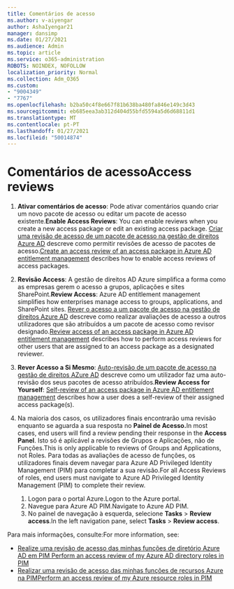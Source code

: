 ```yaml
---
title: Comentários de acesso
ms.author: v-aiyengar
author: AshaIyengar21
manager: dansimp
ms.date: 01/27/2021
ms.audience: Admin
ms.topic: article
ms.service: o365-administration
ROBOTS: NOINDEX, NOFOLLOW
localization_priority: Normal
ms.collection: Adm_O365
ms.custom:
- "9004349"
- "7767"
ms.openlocfilehash: b2ba50c4f8e667f81b638ba480fa846e149c3d43
ms.sourcegitcommit: eb685eea3ab312d404d55bfd5594a5d6d68811d1
ms.translationtype: MT
ms.contentlocale: pt-PT
ms.lasthandoff: 01/27/2021
ms.locfileid: "50014874"
---
```

# <a name="access-reviews"></a><span data-ttu-id="eecd3-102">Comentários de acesso</span><span class="sxs-lookup"><span data-stu-id="eecd3-102">Access reviews</span></span>

1. <span data-ttu-id="eecd3-103">**Ativar comentários de acesso**: Pode ativar comentários quando criar um novo pacote de acesso ou editar um pacote de acesso existente.</span><span class="sxs-lookup"><span data-stu-id="eecd3-103">**Enable Access Reviews**: You can enable reviews when you create a new access package or edit an existing access package.</span></span> <span data-ttu-id="eecd3-104">[Criar uma revisão de acesso de um pacote de acesso na gestão de direitos Azure AD](https://docs.microsoft.com/azure/active-directory/governance/entitlement-management-access-reviews-create) descreve como permitir revisões de acesso de pacotes de acesso.</span><span class="sxs-lookup"><span data-stu-id="eecd3-104">[Create an access review of an access package in Azure AD entitlement management](https://docs.microsoft.com/azure/active-directory/governance/entitlement-management-access-reviews-create) describes how to enable access reviews of access packages.</span></span>

1. <span data-ttu-id="eecd3-105">**Revisão Access**: A gestão de direitos AD Azure simplifica a forma como as empresas gerem o acesso a grupos, aplicações e sites SharePoint.</span><span class="sxs-lookup"><span data-stu-id="eecd3-105">**Review Access**: Azure AD entitlement management simplifies how enterprises manage access to groups, applications, and SharePoint sites.</span></span> <span data-ttu-id="eecd3-106">[Rever o acesso a um pacote de acesso na gestão de direitos Azure AD](https://docs.microsoft.com/azure/active-directory/governance/entitlement-management-access-reviews-create) descreve como realizar avaliações de acesso a outros utilizadores que são atribuídos a um pacote de acesso como revisor designado.</span><span class="sxs-lookup"><span data-stu-id="eecd3-106">[Review access of an access package in Azure AD entitlement management](https://docs.microsoft.com/azure/active-directory/governance/entitlement-management-access-reviews-create) describes how to perform access reviews for other users that are assigned to an access package as a designated reviewer.</span></span>

1. <span data-ttu-id="eecd3-107">**Rever Acesso a Si Mesmo**: [Auto-revisão de um pacote de acesso na gestão de direitos AZure AD](https://docs.microsoft.com/azure/active-directory/governance/entitlement-management-access-reviews-self-review) descreve como um utilizador faz uma auto-revisão dos seus pacotes de acesso atribuídos.</span><span class="sxs-lookup"><span data-stu-id="eecd3-107">**Review Access for Yourself**: [Self-review of an access package in Azure AD entitlement management](https://docs.microsoft.com/azure/active-directory/governance/entitlement-management-access-reviews-self-review) describes how a user does a self-review of their assigned access package(s).</span></span>

1. <span data-ttu-id="eecd3-108">Na maioria dos casos, os utilizadores finais encontrarão uma revisão enquanto se aguarda a sua resposta no **Painel de Acesso.**</span><span class="sxs-lookup"><span data-stu-id="eecd3-108">In most cases, end users will find a review pending their response in the **Access Panel**.</span></span> <span data-ttu-id="eecd3-109">Isto só é aplicável a revisões de Grupos e Aplicações, não de Funções.</span><span class="sxs-lookup"><span data-stu-id="eecd3-109">This is only applicable to reviews of Groups and Applications, not Roles.</span></span> <span data-ttu-id="eecd3-110">Para todas as avaliações de acesso de funções, os utilizadores finais devem navegar para Azure AD Privileged Identity Management (PIM) para completar a sua revisão.</span><span class="sxs-lookup"><span data-stu-id="eecd3-110">For all Access Reviews of roles, end users must navigate to Azure AD Privileged Identity Management (PIM) to complete their review.</span></span>

    1. <span data-ttu-id="eecd3-111">Logon para o portal Azure.</span><span class="sxs-lookup"><span data-stu-id="eecd3-111">Logon to the Azure portal.</span></span>
    2. <span data-ttu-id="eecd3-112">Navegue para Azure AD PIM.</span><span class="sxs-lookup"><span data-stu-id="eecd3-112">Navigate to Azure AD PIM.</span></span>
    3. <span data-ttu-id="eecd3-113">No painel de navegação à esquerda, selecione **Tasks**  >  **Review access**.</span><span class="sxs-lookup"><span data-stu-id="eecd3-113">In the left navigation pane, select **Tasks** > **Review access**.</span></span>
    
<span data-ttu-id="eecd3-114">Para mais informações, consulte:</span><span class="sxs-lookup"><span data-stu-id="eecd3-114">For more information, see:</span></span>

- [<span data-ttu-id="eecd3-115">Realize uma revisão de acesso das minhas funções de diretório Azure AD em PIM </span><span class="sxs-lookup"><span data-stu-id="eecd3-115">Perform an access review of my Azure AD directory roles in PIM </span></span>](https://docs.microsoft.com/azure/active-directory/privileged-identity-management/pim-how-to-perform-security-review/)
- [<span data-ttu-id="eecd3-116">Realizar uma revisão de acesso das minhas funções de recursos Azure na PIM</span><span class="sxs-lookup"><span data-stu-id="eecd3-116">Perform an access review of my Azure resource roles in PIM</span></span>](https://docs.microsoft.com/azure/active-directory/privileged-identity-management/pim-resource-roles-perform-access-review/)